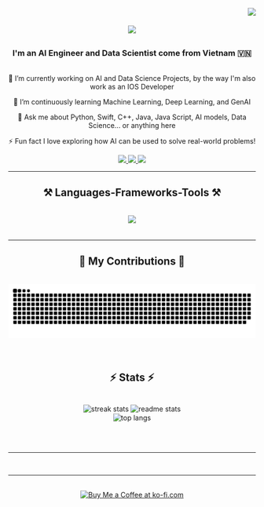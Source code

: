 <img align="right" src="https://visitor-badge.laobi.icu/badge?page_id=VoNguyenAnTin.VoNguyenAnTin" /> <h1 align="center"> <img src="https://readme-typing-svg.herokuapp.com/?font=Righteous&size=35&center=true&vCenter=true&width=500&height=70&duration=4000&lines=Hello+There!+👋;+I'm+Vo+Nguyen+An+Tin!;" /> </h1> <h3 align="center">I'm an AI Engineer and Data Scientist come from Vietnam 🇻🇳</h3> <br/> <div align="center">
🔭 I’m currently working on AI and Data Science Projects, by the way I'm also work as an IOS Developer

🌱 I’m continuously learning Machine Learning, Deep Learning, and GenAI

💬 Ask me about Python, Swift, C++, Java, Java Script, AI models, Data Science... or anything here

⚡ Fun fact I love exploring how AI can be used to solve real-world problems!

</div> <div align="center"> <a href="mailto:tinprocoder0908@gmail.com"> <img src="https://img.shields.io/badge/Gmail-333333?style=for-the-badge&logo=gmail&logoColor=red" /> </a> <a href="https://www.linkedin.com/in/tin-an-22b352271/" target="_blank"> <img src="https://img.shields.io/badge/LinkedIn-0077B5?style=for-the-badge&logo=linkedin&logoColor=white" target="_blank" /> </a> <a href="https://VoNguyenAnTin.github.io" target="_blank"> <img src="https://img.shields.io/badge/Portfolio-FF5722?style=for-the-badge&logo=todoist&logoColor=white" target="_blank" /> </a> </div> <hr/> <h2 align="center">⚒️ Languages-Frameworks-Tools ⚒️</h2> <br/> <div align="center"> <img src="https://skillicons.dev/icons?i=python,cpp,java,javascript,swift,linux,vscode,github,git,figma,sklearn,pytorch,tensorflow,fastapi,docker,postgresql,azure,aws" /><br> </div> <br/> <hr/> <div align="center"> <h2>🐍 My Contributions 🐍</h2> <br> <img alt="snake eating my contributions" src="https://raw.githubusercontent.com/salesp07/salesp07/output/github-contribution-grid-snake.svg" />
<br/><br/><br/>

<h2 align="center">⚡ Stats ⚡</h2>
<br>
<div align=center>
  <img width=390 src="https://github-readme-streak-stats-salesp07.vercel.app/?user=aihacker111&count_private=true&theme=react&border_radius=10" alt="streak stats"/>
  <img width=390 src="https://github-readme-stats-salesp07.vercel.app/api?username=aihacker111&count_private=true&show_icons=true&theme=react&rank_icon=github&border_radius=10" alt="readme stats" />
  <br/>
  <img width=325 align="center" src="https://github-readme-stats-salesp07.vercel.app/api/top-langs/?username=aihacker111&hide=HTML&langs_count=8&layout=compact&theme=react&border_radius=10&size_weight=0.5&count_weight=0.5&exclude_repo=github-readme-stats" alt="top langs" />
</div>

<br/><br/>

<hr/>

<br/>

<hr/> <br/> <div align="center"> <a href='https://ko-fi.com/V7V4RAK9C' target='_blank'><img height='64' style='border:0px;height:64px;' src='https://storage.ko-fi.com/cdn/kofi1.png?v=3' border='0' alt='Buy Me a Coffee at ko-fi.com' /></a> </div> <br/>
